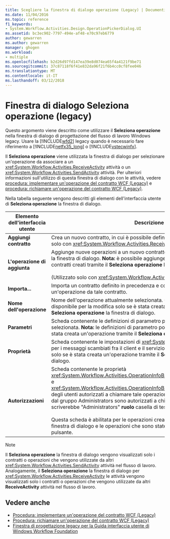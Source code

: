```yaml
---
title: Scegliere la finestra di dialogo operazione (Legacy) | Documenti Microsoft
ms.date: 11/04/2016
ms.topic: reference
f1_keywords:
- System.Workflow.Activities.Design.OperationPickerDialog.UI
ms.assetid: bc3ec902-7797-494e-af48-e70c97eb6779
author: gewarren
ms.author: gewarren
manager: ghogen
ms.workload:
- multiple
ms.openlocfilehash: b2d26d97fd147ea39e8d074ea65f4a4121f9be71
ms.sourcegitcommit: 37c87118f6f41e832da96f21f6b4cc0cf8fee046
ms.translationtype: MT
ms.contentlocale: it-IT
ms.lasthandoff: 03/12/2018
---
```

# <a name="choose-operation-dialog-box-legacy"></a>Finestra di dialogo Seleziona operazione (legacy)

Questo argomento viene descritto come utilizzare il **Seleziona operazione** nella finestra di dialogo di progettazione del flusso di lavoro Windows legacy. Usare la [!INCLUDE[wfd2](../workflow-designer/includes/wfd2_md.md)] legacy quando è necessario fare riferimento a [!INCLUDE[netfx35_long](../workflow-designer/includes/netfx35_long_md.md)] o [!INCLUDE[vstecwinfx](../workflow-designer/includes/vstecwinfx_md.md)].

 Il **Seleziona operazione** viene utilizzata la finestra di dialogo per selezionare un'operazione da associare a un <xref:System.Workflow.Activities.ReceiveActivity> attività o un <xref:System.Workflow.Activities.SendActivity> attività. Per ulteriori informazioni sull'utilizzo di questa finestra di dialogo con le attività, vedere [procedura: implementare un'operazione del contratto WCF (Legacy)](../workflow-designer/how-to-implement-a-windows-communication-foundation-contract-operation-legacy.md) e [procedura: richiamare un'operazione del contratto WCF (Legacy)](../workflow-designer/how-to-invoke-a-windows-communication-foundation-contract-operation-legacy.md).

 Nella tabella seguente vengono descritti gli elementi dell'interfaccia utente di **Seleziona operazione** la finestra di dialogo.

|Elemento dell'interfaccia utente|Descrizione|
|----------------|-----------------|
|**Aggiungi contratto**|Crea un nuovo contratto, in cui è possibile definire nuove operazioni. (Utilizzato solo con <xref:System.Workflow.Activities.ReceiveActivity>.)|
|**L'operazione di aggiunta**|Aggiunge nuove operazioni a un nuovo contratto creato nel **Seleziona operazione** la finestra di dialogo. **Nota:** è possibile aggiungere nuove operazioni solo ai contratti creati tramite il **Seleziona operazione** la finestra di dialogo. <br /><br /> (Utilizzato solo con <xref:System.Workflow.Activities.ReceiveActivity>.)|
|**Importa...**|Importa un contratto definito in precedenza e consente di selezionare un'operazione da tale contratto.|
|**Nome dell'operazione**|Nome dell'operazione attualmente selezionata. Questa casella di testo è disponibile per la modifica solo se è stata creata un'operazione tramite il **Seleziona operazione** la finestra di dialogo.|
|**Parametri**|Scheda contenente le definizioni di parametro per l'operazione attualmente selezionata. **Nota:** le definizioni di parametro possono essere modificate solo se è stata creata un'operazione tramite il **Seleziona operazione** la finestra di dialogo.|
|**Proprietà**|Scheda contenente le impostazioni di <xref:System.Net.Security.ProtectionLevel> per i messaggi scambiati fra il client e il servizio. **Nota:** questa scheda è abilitata solo se è stata creata un'operazione tramite il **Seleziona operazione** la finestra di dialogo.|
|**Autorizzazioni**|Scheda contenente le proprietà <xref:System.Workflow.Activities.OperationInfoBase.PrincipalPermissionName%2A> e <xref:System.Workflow.Activities.OperationInfoBase.PrincipalPermissionRole%2A> degli utenti autorizzati a chiamare tale operazione. Ad esempio, se solo gli utenti dal gruppo Administrators sono autorizzati a chiamare tale operazione, quindi si scriverebbe "Administrators" **ruolo** casella di testo.<br /><br /> Questa scheda è abilitata per le operazioni create tramite il **ChooseOperation** la finestra di dialogo e le operazioni che sono state importate tramite il **importazione** pulsante.|

> [!NOTE]
> Il **Seleziona operazione** la finestra di dialogo vengono visualizzati solo i contratti o operazioni che vengono utilizzate da altri <xref:System.Workflow.Activities.SendActivity> attività nel flusso di lavoro. Analogamente, il **Seleziona operazione** la finestra di dialogo per <xref:System.Workflow.Activities.ReceiveActivity> le attività vengono visualizzati solo i contratti o operazioni che vengono utilizzate da altri **ReceiveActivity** attività nel flusso di lavoro.

## <a name="see-also"></a>Vedere anche

- [Procedura: implementare un'operazione del contratto WCF (Legacy)](../workflow-designer/how-to-implement-a-windows-communication-foundation-contract-operation-legacy.md)
- [Procedura: richiamare un'operazione del contratto WCF (Legacy)](../workflow-designer/how-to-invoke-a-windows-communication-foundation-contract-operation-legacy.md)
- [Finestra di progettazione legacy per la Guida interfaccia utente di Windows Workflow Foundation](../workflow-designer/legacy-designer-for-windows-workflow-foundation-ui-help.md)